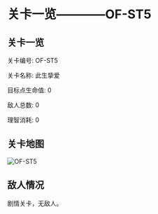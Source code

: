 # 关卡一览————OF-ST5


## 关卡一览

关卡编号: OF-ST5

关卡名称: 此生挚爱

目标点生命值: 0

敌人总数: 0

理智消耗: 0


## 关卡地图
![OF-ST5](./oprMap/OF-ST5.png)

## 敌人情况

剧情关卡，无敌人。


